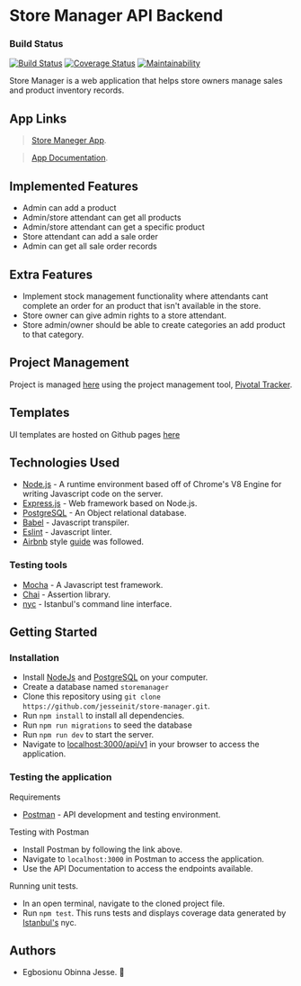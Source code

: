 # Store Manager API Backend

### Build Status

[![Build Status](https://travis-ci.com/jesseinit/store-manager.svg?branch=develop)](https://travis-ci.com/jesseinit/store-manager)
[![Coverage Status](https://coveralls.io/repos/github/jesseinit/store-manager/badge.svg?branch=develop)](https://coveralls.io/github/jesseinit/store-manager?branch=develop)
[![Maintainability](https://api.codeclimate.com/v1/badges/44a1e89e17ea4ccbd7a3/maintainability)](https://codeclimate.com/github/jesseinit/store-manager/maintainability)

Store Manager is a web application that helps store owners manage sales and product inventory records.

## App Links

> [Store Maneger App](https://mystoremanager.herokuapp.com).

> [App Documentation](https://mystoremanager.herokuapp.com/docs).

## Implemented Features

- Admin can add a product
- Admin/store attendant can get all products
- Admin/store attendant can get a specific product
- Store attendant can add a sale order
- Admin can get all sale order records

## Extra Features

- Implement stock management functionality where attendants cant complete an order for an product that isn't available in the store.
- Store owner can give admin rights to a store attendant.
- Store admin/owner should be able to create categories an add product to that category.

## Project Management

Project is managed [here](https://www.pivotaltracker.com/n/projects/2204201) using the project management tool, [Pivotal Tracker](https://www.pivotaltracker.com).

## Templates

UI templates are hosted on Github pages [here](https://jesseinit.github.io/store-manager/ui/)

## Technologies Used

- [Node.js](https://nodejs.org) - A runtime environment based off of Chrome's V8 Engine for writing Javascript code on the server.
- [Express.js](https://expressjs.com) - Web framework based on Node.js.
- [PostgreSQL](https://www.postgresql.org) - An Object relational database.
- [Babel](https://babeljs.io) - Javascript transpiler.
- [Eslint](https://eslint.org/) - Javascript linter.
- [Airbnb](https://www.npmjs.com/package/eslint-config-airbnb) style [guide](https://github.com/airbnb/javascript) was followed.

### Testing tools

- [Mocha](https://mochajs.org/) - A Javascript test framework.
- [Chai](http://chaijs.com) - Assertion library.
- [nyc](https://github.com/istanbuljs/nyc) - Istanbul's command line interface.

## Getting Started

### Installation

- Install [NodeJs](https://nodejs.org/en/download/) and [PostgreSQL](https://www.postgresql.org/download/) on your computer.
- Create a database named `storemanager`
- Clone this repository using `git clone https://github.com/jesseinit/store-manager.git`.
- Run `npm install` to install all dependencies.
- Run `npm run migrations` to seed the database
- Run `npm run dev` to start the server.
- Navigate to [localhost:3000/api/v1](localhost:3000/api/v1) in your browser to access the application.

### Testing the application

Requirements

- [Postman](https://www.getpostman.com/) - API development and testing environment.

Testing with Postman

- Install Postman by following the link above.
- Navigate to `localhost:3000` in Postman to access the application.
- Use the API Documentation to access the endpoints available.

Running unit tests.

- In an open terminal, navigate to the cloned project file.
- Run `npm test`. This runs tests and displays coverage data generated by [Istanbul's](https://istanbul.js.org) nyc.

## Authors

- Egbosionu Obinna Jesse. 🤠
